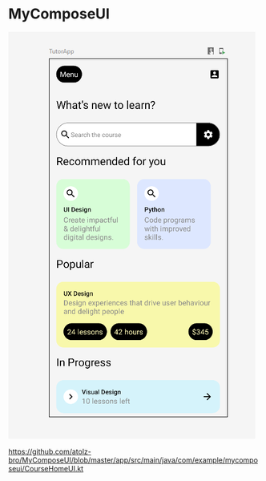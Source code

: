 # MyComposeUI
![Alt Text](ComposeUI1.png)

https://github.com/atolz-bro/MyComposeUI/blob/master/app/src/main/java/com/example/mycomposeui/CourseHomeUI.kt
